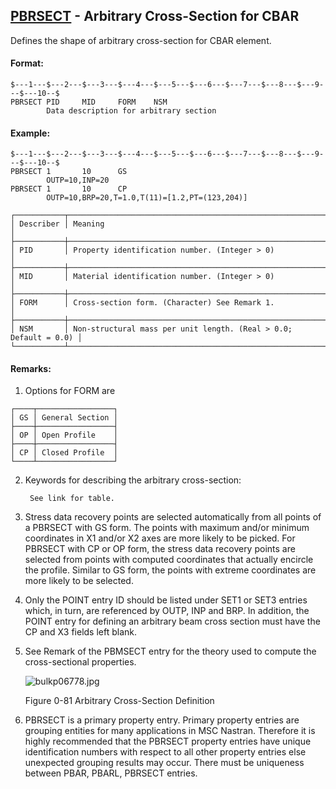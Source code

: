 ## [PBRSECT](https://help.hexagonmi.com/bundle/MSC_Nastran_2022.4/page/Nastran_Combined_Book/qrg/bulkp/TOC.PBRSECT.xhtml) - Arbitrary Cross-Section for CBAR

Defines the shape of arbitrary cross-section for CBAR element.

#### Format:

```nastran
$---1---$---2---$---3---$---4---$---5---$---6---$---7---$---8---$---9---$---10--$
PBRSECT PID     MID     FORM    NSM                                             
        Data description for arbitrary section
```

#### Example:

```nastran
$---1---$---2---$---3---$---4---$---5---$---6---$---7---$---8---$---9---$---10--$
PBRSECT 1       10      GS                                                      
        OUTP=10,INP=20
PBRSECT 1       10      CP                                                      
        OUTP=10,BRP=20,T=1.0,T(11)=[1.2,PT=(123,204)]
```

```text
┌───────────┬──────────────────────────────────────────────────────────────────┐
│ Describer │ Meaning                                                          │
├───────────┼──────────────────────────────────────────────────────────────────┤
│ PID       │ Property identification number. (Integer > 0)                    │
├───────────┼──────────────────────────────────────────────────────────────────┤
│ MID       │ Material identification number. (Integer > 0)                    │
├───────────┼──────────────────────────────────────────────────────────────────┤
│ FORM      │ Cross-section form. (Character) See Remark 1.                    │
├───────────┼──────────────────────────────────────────────────────────────────┤
│ NSM       │ Non-structural mass per unit length. (Real > 0.0; Default = 0.0) │
└───────────┴──────────────────────────────────────────────────────────────────┘
```

#### Remarks:

1. Options for FORM are

```text
┌────┬─────────────────┐
│ GS │ General Section │
├────┼─────────────────┤
│ OP │ Open Profile    │
├────┼─────────────────┤
│ CP │ Closed Profile  │
└────┴─────────────────┘
```

2. Keywords for describing the arbitrary cross-section:

        See link for table.

3. Stress data recovery points are selected automatically from all points of a PBRSECT with GS form. The points with maximum and/or minimum coordinates in X1 and/or X2 axes are more likely to be picked. For PBRSECT with CP or OP form, the stress data recovery points are selected from points with computed coordinates that actually encircle the profile. Similar to GS form, the points with extreme coordinates are more likely to be selected.
4. Only the POINT entry ID should be listed under SET1 or SET3 entries which, in turn, are referenced by OUTP, INP and BRP. In addition, the POINT entry for defining an arbitrary beam cross section must have the CP and X3 fields left blank.
5. See Remark   of the PBMSECT entry for the theory used to compute the cross-sectional properties.

    ![bulkp06778.jpg](https://help-be.hexagonmi.com/bundle/MSC_Nastran_2022.4/page/Nastran_Combined_Book/qrg/bulkp/../../../assets/bulkp06778.jpg?_LANG=enus)

    Figure 0-81 Arbitrary Cross-Section Definition

6. PBRSECT is a primary property entry. Primary property entries are grouping entities for many applications in MSC Nastran. Therefore it is highly recommended that the PBRSECT property entries have unique identification numbers with respect to all other property entries else unexpected grouping results may occur. There must be uniqueness between PBAR, PBARL, PBRSECT entries.
